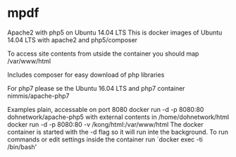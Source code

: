 # mpdf
Apache2 with php5 on Ubuntu 14.04 LTS
This is docker images of Ubuntu 14.04 LTS with apache2 and php5/composer

To access site contents from utside the container you should map /var/www/html

Includes composer for easy download of php libraries

For php7 please se the Ubuntu 16.04 LTS and php7 container nimmis/apache-php7

Examples
plain, accessable on port 8080 docker run -d -p 8080:80 dohnetwork/apache-php5
with external contents in /home/dohnetwork/html docker run -d -p 8080:80 -v /kong/html:/var/www/html 
The docker container is started with the -d flag so it will run inte the background. To run commands or edit settings inside the container run `docker exec -ti /bin/bash'
